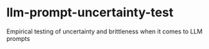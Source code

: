 # llm-prompt-uncertainty-test
Empirical testing of uncertainty and brittleness when it comes to LLM prompts
